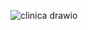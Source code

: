 ![clinica drawio](https://github.com/bbrtbr/BancoDadosClinica-CRUD/assets/109661421/25aa5c56-02b0-45a5-b986-9ea01d77cc68)
